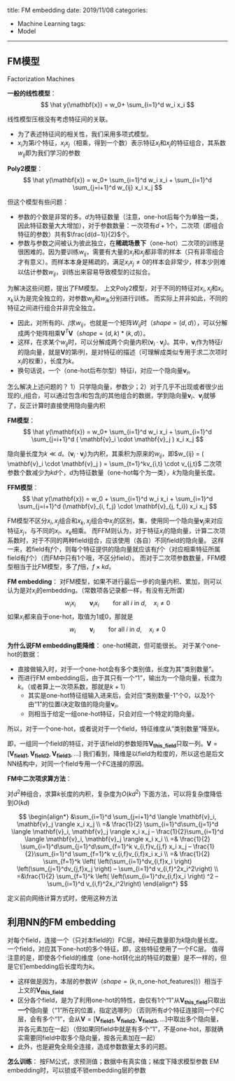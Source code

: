 title: FM embedding
date: 2019/11/08
categories:
- Machine Learning
tags:
- Model
---


## FM模型

Factorization Machines

**一般的线性模型**：
$$
\hat y(\mathbf{x}) = w_0+ \sum_{i=1}^d w_i x_i
$$

线性模型压根没有考虑特征间的关联。

- 为了表述特征间的相关性，我们采用多项式模型。
- $x_i$为第$i$个特征，$x_ix_j$（相乘，得到一个数）表示特征$x_i$和$x_j$的特征组合，其系数$w_{ij}$即为我们学习的参数

**Poly2模型**：
$$
\hat y(\mathbf{x}) = w_0+ \sum_{i=1}^d w_i x_i + \sum_{i=1}^d \sum_{j=i+1}^d w_{ij} x_i x_j
$$

但这个模型有些问题：
- 参数的个数是非常的多。$d$为特征数量（注意，one-hot后每个为单独一类，因此特征数量大大增加），对于参数数量：一次项有$d+1$个，二次项（即组合特征的参数）共有$\frac{d(d−1)}{2}$个。
- 参数与参数之间被认为彼此独立，在**稀疏场景下**（one-hot）二次项的训练是很困难的。因为要训练$w_{ij}$，需要有大量的$x_i$和$x_j$都非零的样本（只有非零组合才有意义）。而样本本身是稀疏的，满足$x_i x_j \ne 0$的样本会非常少，样本少则难以估计参数$w_{ij}$，训练出来容易导致模型的过拟合。

为解决这些问题，提出了FM模型。
上文Poly2模型，对于不同的特征对$x_i,x_j$和$x_i,x_k$认为是完全独立的，对参数$w_{ij}$和$w_{ik}$分别进行训练。
而实际上并非如此，不同的特征之间进行组合并非完全独立。

- 因此，对所有的$i$、$j$求$w_{ij}$，也就是一个矩阵$W_{ij}$时（$shape=(d,d)$），可以分解成两个矩阵相乘$\mathbf{V}^T\mathbf{V}$（$shape=(d,k)*(k,d)$）。
- 这样，在求某个$w_{ij}$时，可以分解成两个向量内积$(\mathbf{v}_i \cdot \mathbf{v}_j)$。其中，$\mathbf{v}_i$作为特征$i$的隐向量，就是$\mathbf{V}$的第$i$列，是对特征$i$的描述（可理解成类似专用于求二次项时$x_i$的权重），长度为$k$。
- 换句话说，一个（one-hot后布尔型）特征$i$，对应一个隐向量$\mathbf{v}_i$。

怎么解决上述问题的？
1）只学隐向量，参数少；2）对于几乎不出现或者很少出现的$i,j$组合，可以通过包含$i$和包含$j$的其他组合的数据，学到隐向量$\mathbf{v}_i$、$\mathbf{v}_j$就够了，反正计算时直接使用隐向量内积

**FM模型**：
$$
\hat y(\mathbf{x}) = w_0+ \sum_{i=1}^d w_i x_i + \sum_{i=1}^d \sum_{j=i+1}^d ( \mathbf{v}_i \cdot \mathbf{v}_j ) x_i x_j
$$

隐向量长度为$k\ll d$。$(\mathbf{v}_i \cdot \mathbf{v}_j)$为内积，其乘积为原来的$w_{ij}$，即$w_{ij} = ( \mathbf{v}_i \cdot \mathbf{v}_j ) = \sum_{t=1}^kv_{i,t} \cdot v_{j,t}$
二次项参数个数减少为$kd$个，$d$为特征数量（one-hot每个为一类），$k$为隐向量长度。

**FFM模型**：
$$
\hat y(\mathbf{x}) = w_0 + \sum_{i=1}^d w_i x_i + \sum_{i=1}^d \sum_{j=i+1}^d (\mathbf{v}_{i, f_j} \cdot \mathbf{v}_{j, f_i}) x_i x_j
$$

FM模型不区分$x_i,x_j$组合和$x_k,x_j$组合中$x_j$的区别，集，使用同一个隐向量$\mathbf{v}_j$来对应特征$x_j$，与不同的$x_i$、$x_k$相乘。
而FFM则认为，对于特征$x_j$的隐向量，计算二次项系数时，对于不同的两种field组合，应该使用（各自）不同field的隐向量。
这样一来，若field有$f$个，则每个特征提供的隐向量就应该有$f$个（对应相乘特征所属field有$f$个）（而FM中只有1个哦，不区分field）。
而对于二次项参数数量，FFM模型相当于比FM模型，多了$f$倍，$f \times kd$。

**FM embedding**：
对FM模型，如果不进行最后一步的向量内积、累加，则可以认为是对$x_i$的embedding。（常数项各记录都一样，有没有无所谓）
$$
w_i x_i \qquad \mathbf{v}_i x_i \qquad \text{for all }i\text{ in } d,\quad x_i \ne 0
$$
如果$x_i$都来自于one-hot，取值为1或0，那就是
$$
w_i \qquad \mathbf{v}_i \qquad \text{for all }i\text{ in } d,\quad x_i \ne 0
$$

**为什么说FM embedding能降维**：
one-hot稀疏，但可能很长。
对于某个one-hot的数据：
- 直接做输入时，对于一个one-hot会有多个类别值，长度为其“类别数量”。
- 而进行FM embedding后，由于其只有一个“1”，输出为一个隐向量，长度为$k$。（或者算上一次项系数，那就是$k+1$）
  - 其实是one-hot特征组输入进来后，会对应“类别数量-1”个0，以及1个由“1”的位置$i$决定取值的隐向量$\mathbf{v}_i$。
  - 则相当于给定一组one-hot特征，只会对应一个特定的隐向量。

所以，对于一个one-hot，或者说对于一个field，特征维度从“类别数量”降至$k$。

即，一组同一个field的特征，对于该field的参数矩阵$\mathbf{V_{this\_field}}$只取一列。$\mathbf{V} = [\mathbf{V_{field1}}, \mathbf{V_{field2}}, \mathbf{V_{field3}}, ...]$
我们看到，降维是以field为粒度的，所以这也是后文NN结构中，对同一个field专用一个FC连接的原因。

**FM中二次项求算方法**：

对$d^2$种组合，求算$k$长度的内积，复杂度为$O(kd^2)$
下面方法，可以将复杂度降低到$O(kd)$

$$
\begin{align*}
&\sum_{i=1}^d \sum_{j=i+1}^d \langle \mathbf{v}_i, \mathbf{v}_j \rangle x_i x_j \\
=& \frac{1}{2} \sum_{i=1}^d\sum_{j=1}^d \langle \mathbf{v}_i, \mathbf{v}_j \rangle x_i x_j – \frac{1}{2}\sum_{i=1}^d \langle \mathbf{v}_i, \mathbf{v}_j \rangle x_i x_i \\
=& \frac{1}{2} \sum_{i=1}^d\sum_{j=1}^d\sum_{f=1}^k v_{i,f}v_{j,f} x_i x_j – \frac{1}{2}\sum_{i=1}^d \sum_{f=1}^k v_{i,f}v_{i,f}x_i x_i \\
=& \frac{1}{2} \sum_{f=1}^k \left( \left(\sum_{i=1}^dv_{i,f}x_i \right) \left(\sum_{j=1}^dv_{j,f}x_j \right) – \sum_{i=1}^d v_{i,f}^2x_i^2\right) \\
=&\frac{1}{2} \sum_{f=1}^k \left( \left(\sum_{i=1}^dv_{i,f}x_i \right) ^2 – \sum_{i=1}^d v_{i,f}^2x_i^2\right)
\end{align*}
$$

定义前向网络计算方式时，使用这种方法


## 利用NN的FM embedding

对每个field，连接一个（只对本field的）FC层，神经元数量即为$k$隐向量长度。
一个field，对应其下one-hot的多个特征，即，这些特征使用了一个FC层。
值得注意的是，即使各个field的维度（one-hot转化出的特征的数量）是不一样的，但是它们embedding后长度均为$k$。
- 这样做是因为，本层的参数$W$（$shape=(k,\text{n_one-hot_features}))$）相当于上文的$\mathbf{V_{this\_field}}$
- 区分各个field，是为了利用one-hot的特性，由仅有1个“1”从$\mathbf{V_{this\_field}}$只取出**一个**隐向量（“1”所在的位置，指定选哪列）（否则所有$d$个特征连接同一个FC层，会有多个“1”，会从$\mathbf{V} = [\mathbf{V_{field1}}, \mathbf{V_{field2}}, \mathbf{V_{field3}}, ...]$中取出多个隐向量，并各元素加在一起）（但如果同field中就是有多个“1”，不是one-hot，那就确实需要同field中取多个隐向量，按各元素加在一起）
- 此外，也是避免全局全连接，造成参数数量太多的问题。

**怎么训练**：
按FM公式，求预测值；数据中有真实值；梯度下降求模型参数
EM embedding时，可以锁或不锁embedding层的参数
